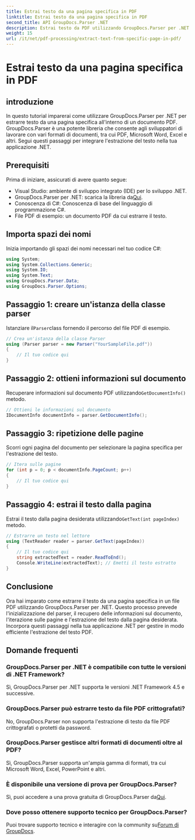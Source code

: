 ```yaml
---
title: Estrai testo da una pagina specifica in PDF
linktitle: Estrai testo da una pagina specifica in PDF
second_title: API GroupDocs.Parser .NET
description: Estrai testo da PDF utilizzando GroupDocs.Parser per .NET. Recupera senza sforzo il contenuto specifico della pagina con questa potente libreria.
weight: 15
url: /it/net/pdf-processing/extract-text-from-specific-page-in-pdf/
---
```


# Estrai testo da una pagina specifica in PDF

## introduzione
In questo tutorial imparerai come utilizzare GroupDocs.Parser per .NET per estrarre testo da una pagina specifica all'interno di un documento PDF. GroupDocs.Parser è una potente libreria che consente agli sviluppatori di lavorare con vari formati di documenti, tra cui PDF, Microsoft Word, Excel e altri. Segui questi passaggi per integrare l'estrazione del testo nella tua applicazione .NET.
## Prerequisiti
Prima di iniziare, assicurati di avere quanto segue:
- Visual Studio: ambiente di sviluppo integrato (IDE) per lo sviluppo .NET.
-  GroupDocs.Parser per .NET: scarica la libreria da[Qui](https://releases.groupdocs.com/parser/net/).
- Conoscenza di C#: Conoscenza di base del linguaggio di programmazione C#.
- File PDF di esempio: un documento PDF da cui estrarre il testo.

## Importa spazi dei nomi
Inizia importando gli spazi dei nomi necessari nel tuo codice C#:
```csharp
using System;
using System.Collections.Generic;
using System.IO;
using System.Text;
using GroupDocs.Parser.Data;
using GroupDocs.Parser.Options;
```
## Passaggio 1: creare un'istanza della classe parser
 Istanziare il`Parser`class fornendo il percorso del file PDF di esempio.
```csharp
// Crea un'istanza della classe Parser
using (Parser parser = new Parser("YourSampleFile.pdf"))
{
    // Il tuo codice qui
}
```
## Passaggio 2: ottieni informazioni sul documento
 Recuperare informazioni sul documento PDF utilizzando`GetDocumentInfo()` metodo.
```csharp
// Ottieni le informazioni sul documento
IDocumentInfo documentInfo = parser.GetDocumentInfo();
```
## Passaggio 3: ripetizione delle pagine
Scorri ogni pagina del documento per selezionare la pagina specifica per l'estrazione del testo.
```csharp
// Itera sulle pagine
for (int p = 0; p < documentInfo.PageCount; p++)
{
    // Il tuo codice qui
}
```
## Passaggio 4: estrai il testo dalla pagina
 Estrai il testo dalla pagina desiderata utilizzando`GetText(int pageIndex)` metodo.
```csharp
// Estrarre un testo nel lettore
using (TextReader reader = parser.GetText(pageIndex))
{
    // Il tuo codice qui
    string extractedText = reader.ReadToEnd();
    Console.WriteLine(extractedText); // Emetti il testo estratto
}
```

## Conclusione
Ora hai imparato come estrarre il testo da una pagina specifica in un file PDF utilizzando GroupDocs.Parser per .NET. Questo processo prevede l'inizializzazione del parser, il recupero delle informazioni sul documento, l'iterazione sulle pagine e l'estrazione del testo dalla pagina desiderata. Incorpora questi passaggi nella tua applicazione .NET per gestire in modo efficiente l'estrazione del testo PDF.

## Domande frequenti
### GroupDocs.Parser per .NET è compatibile con tutte le versioni di .NET Framework?
Sì, GroupDocs.Parser per .NET supporta le versioni .NET Framework 4.5 e successive.
### GroupDocs.Parser può estrarre testo da file PDF crittografati?
No, GroupDocs.Parser non supporta l'estrazione di testo da file PDF crittografati o protetti da password.
### GroupDocs.Parser gestisce altri formati di documenti oltre al PDF?
Sì, GroupDocs.Parser supporta un'ampia gamma di formati, tra cui Microsoft Word, Excel, PowerPoint e altri.
### È disponibile una versione di prova per GroupDocs.Parser?
 Sì, puoi accedere a una prova gratuita di GroupDocs.Parser da[Qui](https://releases.groupdocs.com/).
### Dove posso ottenere supporto tecnico per GroupDocs.Parser?
 Puoi trovare supporto tecnico e interagire con la community su[Forum di GroupDocs](https://forum.groupdocs.com/c/parser/17).